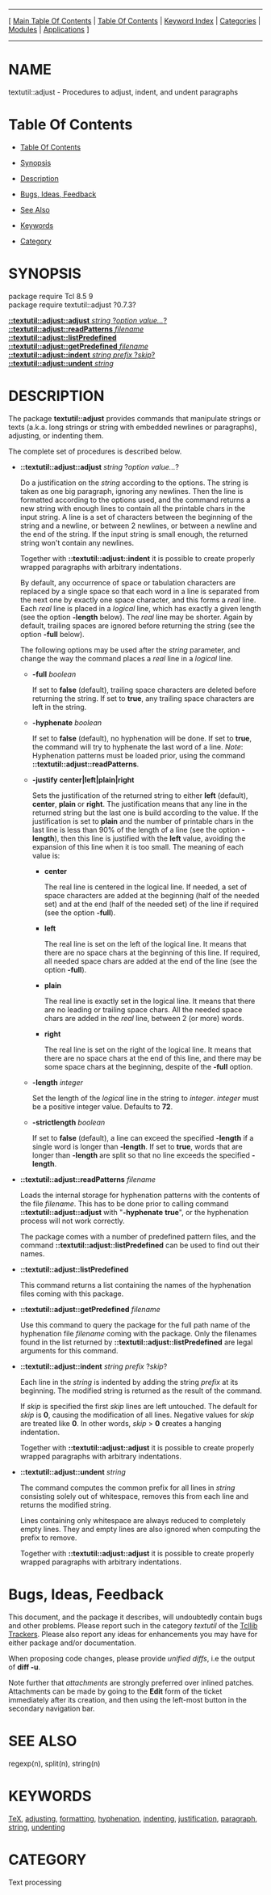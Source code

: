 
[//000000001]: # (textutil::adjust \- Text and string utilities, macro processing)
[//000000002]: # (Generated from file 'adjust\.man' by tcllib/doctools with format 'markdown')
[//000000003]: # (textutil::adjust\(n\) 0\.7\.3 tcllib "Text and string utilities, macro processing")

<hr> [ <a href="../../../../toc.md">Main Table Of Contents</a> &#124; <a
href="../../../toc.md">Table Of Contents</a> &#124; <a
href="../../../../index.md">Keyword Index</a> &#124; <a
href="../../../../toc0.md">Categories</a> &#124; <a
href="../../../../toc1.md">Modules</a> &#124; <a
href="../../../../toc2.md">Applications</a> ] <hr>

# NAME

textutil::adjust \- Procedures to adjust, indent, and undent paragraphs

# <a name='toc'></a>Table Of Contents

  - [Table Of Contents](#toc)

  - [Synopsis](#synopsis)

  - [Description](#section1)

  - [Bugs, Ideas, Feedback](#section2)

  - [See Also](#seealso)

  - [Keywords](#keywords)

  - [Category](#category)

# <a name='synopsis'></a>SYNOPSIS

package require Tcl 8\.5 9  
package require textutil::adjust ?0\.7\.3?  

[__::textutil::adjust::adjust__ *string* ?*option value\.\.\.*?](#1)  
[__::textutil::adjust::readPatterns__ *filename*](#2)  
[__::textutil::adjust::listPredefined__](#3)  
[__::textutil::adjust::getPredefined__ *filename*](#4)  
[__::textutil::adjust::indent__ *string* *prefix* ?*skip*?](#5)  
[__::textutil::adjust::undent__ *string*](#6)  

# <a name='description'></a>DESCRIPTION

The package __textutil::adjust__ provides commands that manipulate strings
or texts \(a\.k\.a\. long strings or string with embedded newlines or paragraphs\),
adjusting, or indenting them\.

The complete set of procedures is described below\.

  - <a name='1'></a>__::textutil::adjust::adjust__ *string* ?*option value\.\.\.*?

    Do a justification on the *string* according to the options\. The string is
    taken as one big paragraph, ignoring any newlines\. Then the line is
    formatted according to the options used, and the command returns a new
    string with enough lines to contain all the printable chars in the input
    string\. A line is a set of characters between the beginning of the string
    and a newline, or between 2 newlines, or between a newline and the end of
    the string\. If the input string is small enough, the returned string won't
    contain any newlines\.

    Together with __::textutil::adjust::indent__ it is possible to create
    properly wrapped paragraphs with arbitrary indentations\.

    By default, any occurrence of space or tabulation characters are replaced by
    a single space so that each word in a line is separated from the next one by
    exactly one space character, and this forms a *real* line\. Each *real*
    line is placed in a *logical* line, which has exactly a given length \(see
    the option __\-length__ below\)\. The *real* line may be shorter\. Again
    by default, trailing spaces are ignored before returning the string \(see the
    option __\-full__ below\)\.

    The following options may be used after the *string* parameter, and change
    the way the command places a *real* line in a *logical* line\.

      * __\-full__ *boolean*

        If set to __false__ \(default\), trailing space characters are deleted
        before returning the string\. If set to __true__, any trailing space
        characters are left in the string\.

      * __\-hyphenate__ *boolean*

        If set to __false__ \(default\), no hyphenation will be done\. If set
        to __true__, the command will try to hyphenate the last word of a
        line\. *Note*: Hyphenation patterns must be loaded prior, using the
        command __::textutil::adjust::readPatterns__\.

      * __\-justify__ __center&#124;left&#124;plain&#124;right__

        Sets the justification of the returned string to either __left__
        \(default\), __center__, __plain__ or __right__\. The
        justification means that any line in the returned string but the last
        one is build according to the value\. If the justification is set to
        __plain__ and the number of printable chars in the last line is less
        than 90% of the length of a line \(see the option __\-length__\), then
        this line is justified with the __left__ value, avoiding the
        expansion of this line when it is too small\. The meaning of each value
        is:

          + __center__

            The real line is centered in the logical line\. If needed, a set of
            space characters are added at the beginning \(half of the needed set\)
            and at the end \(half of the needed set\) of the line if required \(see
            the option __\-full__\)\.

          + __left__

            The real line is set on the left of the logical line\. It means that
            there are no space chars at the beginning of this line\. If required,
            all needed space chars are added at the end of the line \(see the
            option __\-full__\)\.

          + __plain__

            The real line is exactly set in the logical line\. It means that
            there are no leading or trailing space chars\. All the needed space
            chars are added in the *real* line, between 2 \(or more\) words\.

          + __right__

            The real line is set on the right of the logical line\. It means that
            there are no space chars at the end of this line, and there may be
            some space chars at the beginning, despite of the __\-full__
            option\.

      * __\-length__ *integer*

        Set the length of the *logical* line in the string to *integer*\.
        *integer* must be a positive integer value\. Defaults to __72__\.

      * __\-strictlength__ *boolean*

        If set to __false__ \(default\), a line can exceed the specified
        __\-length__ if a single word is longer than __\-length__\. If set
        to __true__, words that are longer than __\-length__ are split so
        that no line exceeds the specified __\-length__\.

  - <a name='2'></a>__::textutil::adjust::readPatterns__ *filename*

    Loads the internal storage for hyphenation patterns with the contents of the
    file *filename*\. This has to be done prior to calling command
    __::textutil::adjust::adjust__ with "__\-hyphenate__ __true__",
    or the hyphenation process will not work correctly\.

    The package comes with a number of predefined pattern files, and the command
    __::textutil::adjust::listPredefined__ can be used to find out their
    names\.

  - <a name='3'></a>__::textutil::adjust::listPredefined__

    This command returns a list containing the names of the hyphenation files
    coming with this package\.

  - <a name='4'></a>__::textutil::adjust::getPredefined__ *filename*

    Use this command to query the package for the full path name of the
    hyphenation file *filename* coming with the package\. Only the filenames
    found in the list returned by __::textutil::adjust::listPredefined__ are
    legal arguments for this command\.

  - <a name='5'></a>__::textutil::adjust::indent__ *string* *prefix* ?*skip*?

    Each line in the *string* is indented by adding the string *prefix* at
    its beginning\. The modified string is returned as the result of the command\.

    If *skip* is specified the first *skip* lines are left untouched\. The
    default for *skip* is __0__, causing the modification of all lines\.
    Negative values for *skip* are treated like __0__\. In other words,
    *skip* > __0__ creates a hanging indentation\.

    Together with __::textutil::adjust::adjust__ it is possible to create
    properly wrapped paragraphs with arbitrary indentations\.

  - <a name='6'></a>__::textutil::adjust::undent__ *string*

    The command computes the common prefix for all lines in *string*
    consisting solely out of whitespace, removes this from each line and returns
    the modified string\.

    Lines containing only whitespace are always reduced to completely empty
    lines\. They and empty lines are also ignored when computing the prefix to
    remove\.

    Together with __::textutil::adjust::adjust__ it is possible to create
    properly wrapped paragraphs with arbitrary indentations\.

# <a name='section2'></a>Bugs, Ideas, Feedback

This document, and the package it describes, will undoubtedly contain bugs and
other problems\. Please report such in the category *textutil* of the [Tcllib
Trackers](http://core\.tcl\.tk/tcllib/reportlist)\. Please also report any ideas
for enhancements you may have for either package and/or documentation\.

When proposing code changes, please provide *unified diffs*, i\.e the output of
__diff \-u__\.

Note further that *attachments* are strongly preferred over inlined patches\.
Attachments can be made by going to the __Edit__ form of the ticket
immediately after its creation, and then using the left\-most button in the
secondary navigation bar\.

# <a name='seealso'></a>SEE ALSO

regexp\(n\), split\(n\), string\(n\)

# <a name='keywords'></a>KEYWORDS

[TeX](\.\./\.\./\.\./\.\./index\.md\#tex),
[adjusting](\.\./\.\./\.\./\.\./index\.md\#adjusting),
[formatting](\.\./\.\./\.\./\.\./index\.md\#formatting),
[hyphenation](\.\./\.\./\.\./\.\./index\.md\#hyphenation),
[indenting](\.\./\.\./\.\./\.\./index\.md\#indenting),
[justification](\.\./\.\./\.\./\.\./index\.md\#justification),
[paragraph](\.\./\.\./\.\./\.\./index\.md\#paragraph),
[string](\.\./\.\./\.\./\.\./index\.md\#string),
[undenting](\.\./\.\./\.\./\.\./index\.md\#undenting)

# <a name='category'></a>CATEGORY

Text processing
